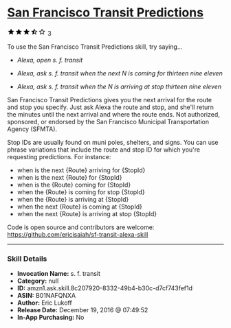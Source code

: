 # [San Francisco Transit Predictions](http://alexa.amazon.com/#skills/amzn1.ask.skill.8c207920-8332-49b4-b30c-d7cf743fef1d)
![3.9 stars](../../images/ic_star_black_18dp_1x.png)![3.9 stars](../../images/ic_star_black_18dp_1x.png)![3.9 stars](../../images/ic_star_black_18dp_1x.png)![3.9 stars](../../images/ic_star_half_black_18dp_1x.png)![3.9 stars](../../images/ic_star_border_black_18dp_1x.png) 3

To use the San Francisco Transit Predictions skill, try saying...

* *Alexa, open s. f. transit*

* *Alexa, ask s. f. transit when the next N is coming for thirteen nine eleven*

* *Alexa, ask s. f. transit when the N is arriving at stop thirteen nine eleven*

San Francisco Transit Predictions gives you the next arrival for the route and stop you specify. Just ask Alexa the route and stop, and she'll return the minutes until the next arrival and where the route ends. Not authorized, sponsored, or endorsed by the San Francisco Municipal Transportation Agency (SFMTA).

Stop IDs are usually found on muni poles, shelters, and signs. You can use phrase variations that include the route and stop ID for which you're requesting predictions. For instance:

- when is the next {Route} arriving for {StopId}
- when is the next {Route} for {StopId}
- when is the {Route} coming for {StopId}
- when the {Route} is coming for stop {StopId}
- when the {Route} is arriving at {StopId}
- when the next {Route} is coming at {StopId}
- when the next {Route} is arriving at stop {StopId}

Code is open source and contributors are welcome: https://github.com/ericisaiah/sf-transit-alexa-skill

***

### Skill Details

* **Invocation Name:** s. f. transit
* **Category:** null
* **ID:** amzn1.ask.skill.8c207920-8332-49b4-b30c-d7cf743fef1d
* **ASIN:** B01NAFQNXA
* **Author:** Eric Lukoff
* **Release Date:** December 19, 2016 @ 07:49:52
* **In-App Purchasing:** No

